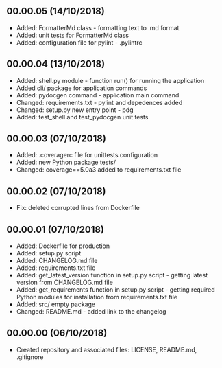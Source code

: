 <!---
#######################################
## PyDocGenerator application Changelog
##
## Format: markdown (md)
## Latest versions should be placed as first
##
## Notation: 00.01.02
##      - 00: stable released version
##      - 01: new features
##      - 02: bug fixes and small changes 
##
## Updating schema (mandatory):
##      <empty_line>
##      <version> (dd/mm/rrrr)
##      ----------------------
##      * <item>
##      * <item>
##      <empty_line>
##
## Useful tutorial: https://en.support.wordpress.com/markdown-quick-reference/
##
#######################################
-->

00.00.05 (14/10/2018)
---------------------
* Added: FormatterMd class - formatting text to .md format
* Added: unit tests for FormatterMd class
* Added: configuration file for pylint - .pylintrc

00.00.04 (13/10/2018)
---------------------
* Added: shell.py module - function run() for running the application
* Added cli/ package for application commands
* Added: pydocgen command - application main command
* Changed: requirements.txt - pylint and depedences added
* Changed: setup.py new entry point - pdg
* Added: test_shell and test_pydocgen unit tests

00.00.03 (07/10/2018)
---------------------
* Added: .coveragerc file for unittests configuration
* Added: new Python package tests/
* Changed: coverage==5.0a3 added to requirements.txt file

00.00.02 (07/10/2018)
---------------------
* Fix: deleted corrupted lines from Dockerfile

00.00.01 (07/10/2018)
---------------------
* Added: Dockerfile for production
* Added: setup.py script
* Added: CHANGELOG.md file
* Added: requirements.txt file
* Added: get_latest_version function in setup.py script - getting latest version from CHANGELOG.md file
* Added: get_requirements function in setup.py script - getting required Python modules for installation from requirements.txt file
* Added: src/ empty package
* Changed: README.md - added link to the changelog

00.00.00 (06/10/2018)
---------------------
* Created repository and associated files: LICENSE, README.md, .gitignore
